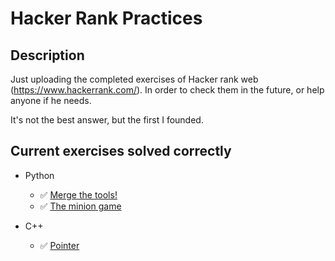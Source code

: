 # Hacker Rank Practices

## Description

Just uploading the completed exercises of Hacker rank web (https://www.hackerrank.com/). In order to check them in the future, or help anyone if he needs.

It's not the best answer, but the first I founded.

## Current exercises solved correctly

- Python

  - :white_check_mark: [Merge the tools!](https://www.hackerrank.com/challenges/merge-the-tools/problem)
  - :white_check_mark: [The minion game](https://www.hackerrank.com/challenges/the-minion-game/problem)


- C++

  - :white_check_mark: [Pointer](https://www.hackerrank.com/challenges/c-tutorial-pointer/problem)

